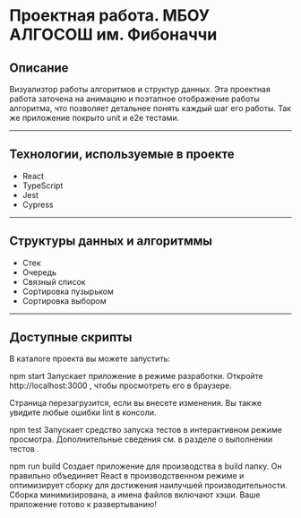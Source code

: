 # Проектная работа. МБОУ АЛГОСОШ им. Фибоначчи

## Описание
Визуализтор работы алгоритмов и структур данных. Эта проектная работа заточена на анимацию и поэтапное отображение работы алгоритма, что позволяет детальнее понять каждый шаг его работы. Так же приложение покрыто unit и e2e тестами.
______
## Технологии, используемые в проекте
- React
- TypeScript
- Jest
- Cypress
_____
## Структуры данных и алгоритммы
- Стек
- Очередь
- Связный список
- Сортировка пузырьком
- Сортировка выбором
____
## Доступные скрипты
В каталоге проекта вы можете запустить:

npm start
Запускает приложение в режиме разработки. Откройте http://localhost:3000 , чтобы просмотреть его в браузере.

Страница перезагрузится, если вы внесете изменения. Вы также увидите любые ошибки lint в консоли.

npm test
Запускает средство запуска тестов в интерактивном режиме просмотра. Дополнительные сведения см. в разделе о выполнении тестов .

npm run build
Создает приложение для производства в build папку. Он правильно объединяет React в производственном режиме и оптимизирует сборку для достижения наилучшей производительности. Сборка минимизирована, а имена файлов включают хэши. Ваше приложение готово к развертыванию!
